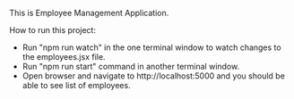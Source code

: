 This is Employee Management Application.

How to run this project:

-   Run "npm run watch" in the one terminal window to watch changes to the employees.jsx file.
-   Run "npm run start" command in another terminal window.
-   Open browser and navigate to http://localhost:5000 and you should be able to see list of employees.
